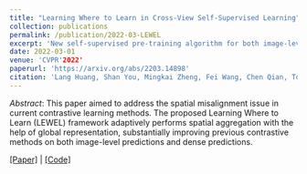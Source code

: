 ```yaml
---
title: "Learning Where to Learn in Cross-View Self-Supervised Learning"
collection: publications
permalink: /publication/2022-03-LEWEL
excerpt: 'New self-supervised pre-training algorithm for both image-level predictions and dense predictions.'
date: 2022-03-01
venue: 'CVPR'2022'
paperurl: 'https://arxiv.org/abs/2203.14898'
citation: 'Lang Huang, Shan You, Mingkai Zheng, Fei Wang, Chen Qian, Toshihiko Yamasaki (2022). &quot;Learning Where to Learn in Cross-View Self-Supervised Learning; <i>CVPR'2022</i>.'
---
```


*Abstract*: This paper aimed to address the spatial misalignment issue in current contrastive learning methods. The proposed Learning Where to Learn (LEWEL) framework adaptively performs spatial aggregation with the help of global representation, substantially improving previous contrastive methods on both image-level predictions and dense predictions.

[\[Paper\]](https://arxiv.org/abs/2203.14898) | [\[Code\]](https://github.com/LayneH/LEWEL)